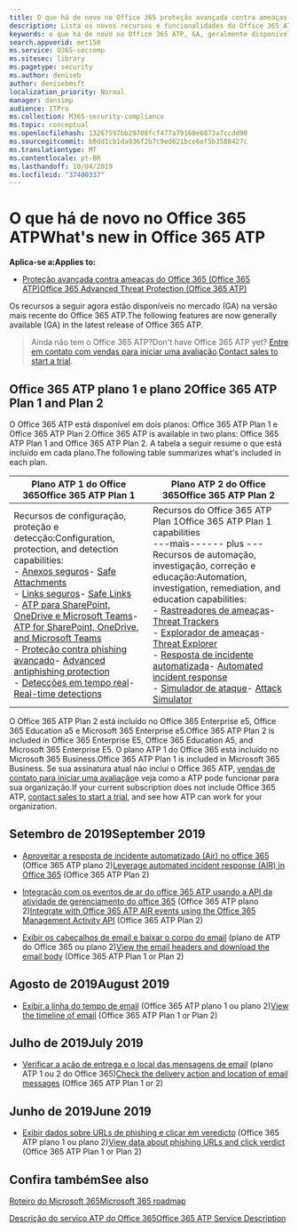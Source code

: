 ```yaml
---
title: O que há de novo no Office 365 proteção avançada contra ameaças
description: Lista os novos recursos e funcionalidades do Office 365 ATP
keywords: o que há de novo no Office 365 ATP, GA, geralmente disponível, recursos, disponível, novo
search.appverid: met150
ms.service: O365-seccomp
ms.sitesec: library
ms.pagetype: security
ms.author: deniseb
author: denisebmsft
localization_priority: Normal
manager: dansimp
audience: ITPro
ms.collection: M365-security-compliance
ms.topic: conceptual
ms.openlocfilehash: 13267597bb29708fcf477a79168e6873a7ccdd90
ms.sourcegitcommit: b8dd1cb1da936f2b7c9ed621bce6ef5b3588427c
ms.translationtype: MT
ms.contentlocale: pt-BR
ms.lasthandoff: 10/04/2019
ms.locfileid: "37400337"
---
```

# <a name="whats-new-in-office-365-atp"></a><span data-ttu-id="349a3-104">O que há de novo no Office 365 ATP</span><span class="sxs-lookup"><span data-stu-id="349a3-104">What's new in Office 365 ATP</span></span>

<span data-ttu-id="349a3-105">**Aplica-se a:**</span><span class="sxs-lookup"><span data-stu-id="349a3-105">**Applies to:**</span></span>

- [<span data-ttu-id="349a3-106">Proteção avançada contra ameaças do Office 365 (Office 365 ATP)</span><span class="sxs-lookup"><span data-stu-id="349a3-106">Office 365 Advanced Threat Protection (Office 365 ATP)</span></span>](office-365-atp.md)

<span data-ttu-id="349a3-107">Os recursos a seguir agora estão disponíveis no mercado (GA) na versão mais recente do Office 365 ATP.</span><span class="sxs-lookup"><span data-stu-id="349a3-107">The following features are now generally available (GA) in the latest release of Office 365 ATP.</span></span> 

><span data-ttu-id="349a3-108">Ainda não tem o Office 365 ATP?</span><span class="sxs-lookup"><span data-stu-id="349a3-108">Don't have Office 365 ATP yet?</span></span> <span data-ttu-id="349a3-109">[Entre em contato com vendas para iniciar uma avaliação](https://go.microsoft.com/fwlink/p/?LinkId=518644).</span><span class="sxs-lookup"><span data-stu-id="349a3-109">[Contact sales to start a trial](https://go.microsoft.com/fwlink/p/?LinkId=518644).</span></span> 

## <a name="office-365-atp-plan-1-and-plan-2"></a><span data-ttu-id="349a3-110">Office 365 ATP plano 1 e plano 2</span><span class="sxs-lookup"><span data-stu-id="349a3-110">Office 365 ATP Plan 1 and Plan 2</span></span>

<span data-ttu-id="349a3-111">O Office 365 ATP está disponível em dois planos: Office 365 ATP Plan 1 e Office 365 ATP Plan 2.</span><span class="sxs-lookup"><span data-stu-id="349a3-111">Office 365 ATP is available in two plans: Office 365 ATP Plan 1 and Office 365 ATP Plan 2.</span></span> <span data-ttu-id="349a3-112">A tabela a seguir resume o que está incluído em cada plano.</span><span class="sxs-lookup"><span data-stu-id="349a3-112">The following table summarizes what's included in each plan.</span></span> 

|<span data-ttu-id="349a3-113">Plano ATP 1 do Office 365</span><span class="sxs-lookup"><span data-stu-id="349a3-113">Office 365 ATP Plan 1</span></span>  |<span data-ttu-id="349a3-114">Plano ATP 2 do Office 365</span><span class="sxs-lookup"><span data-stu-id="349a3-114">Office 365 ATP Plan 2</span></span>  |
|---------|---------|
|<span data-ttu-id="349a3-115">Recursos de configuração, proteção e detecção:</span><span class="sxs-lookup"><span data-stu-id="349a3-115">Configuration, protection, and detection capabilities:</span></span><br/><span data-ttu-id="349a3-116">- [Anexos seguros](atp-safe-attachments.md)</span><span class="sxs-lookup"><span data-stu-id="349a3-116">- [Safe Attachments](atp-safe-attachments.md)</span></span><br/><span data-ttu-id="349a3-117">- [Links seguros](atp-safe-links.md)</span><span class="sxs-lookup"><span data-stu-id="349a3-117">- [Safe Links](atp-safe-links.md)</span></span><br/><span data-ttu-id="349a3-118">- [ATP para SharePoint, OneDrive e Microsoft Teams](atp-for-spo-odb-and-teams.md)</span><span class="sxs-lookup"><span data-stu-id="349a3-118">- [ATP for SharePoint, OneDrive, and Microsoft Teams](atp-for-spo-odb-and-teams.md)</span></span><br/><span data-ttu-id="349a3-119">- [Proteção contra phishing avançado](atp-anti-phishing.md)</span><span class="sxs-lookup"><span data-stu-id="349a3-119">- [Advanced antiphishing protection](atp-anti-phishing.md)</span></span><br/><span data-ttu-id="349a3-120">- [Detecções em tempo real](threat-explorer.md)</span><span class="sxs-lookup"><span data-stu-id="349a3-120">- [Real-time detections](threat-explorer.md)</span></span>     |<span data-ttu-id="349a3-121">Recursos do Office 365 ATP Plan 1</span><span class="sxs-lookup"><span data-stu-id="349a3-121">Office 365 ATP Plan 1 capabilities</span></span><br/><span data-ttu-id="349a3-122">---mais---</span><span class="sxs-lookup"><span data-stu-id="349a3-122">--- plus ---</span></span><br/><span data-ttu-id="349a3-123">Recursos de automação, investigação, correção e educação:</span><span class="sxs-lookup"><span data-stu-id="349a3-123">Automation, investigation, remediation, and education capabilities:</span></span><br/><span data-ttu-id="349a3-124">- [Rastreadores de ameaças](threat-trackers.md)</span><span class="sxs-lookup"><span data-stu-id="349a3-124">- [Threat Trackers](threat-trackers.md)</span></span><br/><span data-ttu-id="349a3-125">- [Explorador de ameaças](threat-explorer.md)</span><span class="sxs-lookup"><span data-stu-id="349a3-125">- [Threat Explorer](threat-explorer.md)</span></span><br/><span data-ttu-id="349a3-126">- [Resposta de incidente automatizada](automated-investigation-response-office.md)</span><span class="sxs-lookup"><span data-stu-id="349a3-126">- [Automated incident response](automated-investigation-response-office.md)</span></span><br/><span data-ttu-id="349a3-127">- [Simulador de ataque](attack-simulator.md)</span><span class="sxs-lookup"><span data-stu-id="349a3-127">- [Attack Simulator](attack-simulator.md)</span></span>         |

<span data-ttu-id="349a3-128">O Office 365 ATP Plan 2 está incluído no Office 365 Enterprise e5, Office 365 Education a5 e Microsoft 365 Enterprise e5.</span><span class="sxs-lookup"><span data-stu-id="349a3-128">Office 365 ATP Plan 2 is included in Office 365 Enterprise E5, Office 365 Education A5, and Microsoft 365 Enterprise E5.</span></span> <span data-ttu-id="349a3-129">O plano ATP 1 do Office 365 está incluído no Microsoft 365 Business.</span><span class="sxs-lookup"><span data-stu-id="349a3-129">Office 365 ATP Plan 1 is included in Microsoft 365 Business.</span></span> <span data-ttu-id="349a3-130">Se sua assinatura atual não inclui o Office 365 ATP, [vendas de contato para iniciar uma avaliação](https://go.microsoft.com/fwlink/p/?LinkId=518644)e veja como a ATP pode funcionar para sua organização.</span><span class="sxs-lookup"><span data-stu-id="349a3-130">If your current subscription does not include Office 365 ATP, [contact sales to start a trial](https://go.microsoft.com/fwlink/p/?LinkId=518644), and see how ATP can work for your organization.</span></span> 

## <a name="september-2019"></a><span data-ttu-id="349a3-131">Setembro de 2019</span><span class="sxs-lookup"><span data-stu-id="349a3-131">September 2019</span></span>

- <span data-ttu-id="349a3-132">[Aproveitar a resposta de incidente automatizado (Air) no office 365](automated-investigation-response-office.md) (Office 365 ATP plano 2)</span><span class="sxs-lookup"><span data-stu-id="349a3-132">[Leverage automated incident response (AIR) in Office 365](automated-investigation-response-office.md) (Office 365 ATP Plan 2)</span></span>

- <span data-ttu-id="349a3-133">[Integração com os eventos de ar do office 365 ATP usando a API da atividade de gerenciamento do office 365](https://docs.microsoft.com/office/office-365-management-api/office-365-management-activity-api-schema#office-365-advanced-threat-protection-and-threat-investigation-and-response-schema) (Office 365 ATP plano 2)</span><span class="sxs-lookup"><span data-stu-id="349a3-133">[Integrate with Office 365 ATP AIR events using the Office 365 Management Activity API](https://docs.microsoft.com/office/office-365-management-api/office-365-management-activity-api-schema#office-365-advanced-threat-protection-and-threat-investigation-and-response-schema) (Office 365 ATP Plan 2)</span></span>

- <span data-ttu-id="349a3-134">[Exibir os cabeçalhos de email e baixar o corpo do email](investigate-malicious-email-that-was-delivered.md#view-the-email-headers-and-download-the-email-body) (plano de ATP do Office 365 ou plano 2)</span><span class="sxs-lookup"><span data-stu-id="349a3-134">[View the email headers and download the email body](investigate-malicious-email-that-was-delivered.md#view-the-email-headers-and-download-the-email-body) (Office 365 ATP Plan 1 or Plan 2)</span></span>

## <a name="august-2019"></a><span data-ttu-id="349a3-135">Agosto de 2019</span><span class="sxs-lookup"><span data-stu-id="349a3-135">August 2019</span></span>

- <span data-ttu-id="349a3-136">[Exibir a linha do tempo de email](investigate-malicious-email-that-was-delivered.md#view-the-timeline-of-your-email) (Office 365 ATP plano 1 ou plano 2)</span><span class="sxs-lookup"><span data-stu-id="349a3-136">[View the timeline of email](investigate-malicious-email-that-was-delivered.md#view-the-timeline-of-your-email) (Office 365 ATP Plan 1 or Plan 2)</span></span>

## <a name="july-2019"></a><span data-ttu-id="349a3-137">Julho de 2019</span><span class="sxs-lookup"><span data-stu-id="349a3-137">July 2019</span></span>

- <span data-ttu-id="349a3-138">[Verificar a ação de entrega e o local das mensagens de email](investigate-malicious-email-that-was-delivered.md#check-the-delivery-action-and-location) (plano ATP 1 ou 2 do Office 365)</span><span class="sxs-lookup"><span data-stu-id="349a3-138">[Check the delivery action and location of email messages](investigate-malicious-email-that-was-delivered.md#check-the-delivery-action-and-location) (Office 365 ATP Plan 1 or 2)</span></span>

 ## <a name="june-2019"></a><span data-ttu-id="349a3-139">Junho de 2019</span><span class="sxs-lookup"><span data-stu-id="349a3-139">June 2019</span></span>

- <span data-ttu-id="349a3-140">[Exibir dados sobre URLs de phishing e clicar em veredicto](threat-explorer.md#view-data-about-phishing-urls-and-click-verdict) (Office 365 ATP plano 1 ou plano 2)</span><span class="sxs-lookup"><span data-stu-id="349a3-140">[View data about phishing URLs and click verdict](threat-explorer.md#view-data-about-phishing-urls-and-click-verdict) (Office 365 ATP Plan 1 or Plan 2)</span></span>


## <a name="see-also"></a><span data-ttu-id="349a3-141">Confira também</span><span class="sxs-lookup"><span data-stu-id="349a3-141">See also</span></span>

[<span data-ttu-id="349a3-142">Roteiro do Microsoft 365</span><span class="sxs-lookup"><span data-stu-id="349a3-142">Microsoft 365 roadmap</span></span>](https://www.microsoft.com/microsoft-365/roadmap)

[<span data-ttu-id="349a3-143">Descrição do serviço ATP do Office 365</span><span class="sxs-lookup"><span data-stu-id="349a3-143">Office 365 ATP Service Description</span></span>](https://docs.microsoft.com/office365/servicedescriptions/office-365-advanced-threat-protection-service-description)